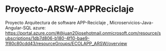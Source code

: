 # Proyecto-ARSW-APPReciclaje
Proyecto Arquitectura de software APP-Reciclaje , Microservicios-Java-Angular-SQL
azure: https://portal.azure.com/#@juan20josehotmail.onmicrosoft.com/resource/subscriptions/1db7d806-b180-4f10-bae9-1f80c80cdd43/resourceGroups/ECOLAPP_ARSW/overview
